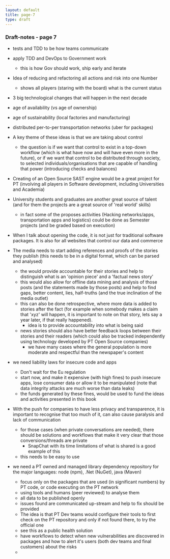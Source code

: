 ```yaml
---
layout: default
title: page-7
type: draft
---
```


### Draft-notes - page 7

* tests and TDD to be how teams communicate
* apply TDD and DevOps to Government work
  * this is how Gov should work, ship early and iterate
* Idea of reducing and refactoring all actions and risk into one Number
  * shows all players (staring with the board) what is the current status


* 3 big technological changes that will happen in the next decade

 * age of availability (vs age of ownership)
 * age of sustainability (local factories and manufacturing)
 * distributed per-to-per transportation networks (uber for packages)

* A key theme of these ideas is that we are taking about control
  * the question is if we want that control to exist in a top-down workflow (which is what have now and will have even more in the future), or if we want that control to be distributed through society, to selected individuals/organisations that are capable of handling that power (introducing checks and balances)

* Creating of an Open Source SAST engine would be a great project for PT (involving all players in Software development, including Universities and Academia)

* University students and graduates are another great source of talent (and for them the projects are a great source of 'real world' skills)
  * in fact some of the proposes activities (Hacking networks/apps, transportation apps and logistics) could be done as Semester projects (and be graded based on execution)


* When I talk about opening the code, it is not just for traditional software packages. It is also for all websites that control our data and commerce

* The media needs to start adding references and proofs of the stories they publish (this needs to be in a digital format, which can be parsed and analysed)  
  * the would provide accountable for their stories and help to distinguish what is an 'opinion piece' and a 'factual news story'
  * this would also allow for offline data mining and analysis of those posts (and the statements made by those posts) and help to find gaps, better content, lies, half-truths (and the true inclination of the media outlet)
  * this can also be done retrospective, where more data is added to stories after the fact (for example when somebody makes a claim that 'xyz' will happen, it is important to note on that story, lets say a year later, if that really happened).
    * idea is to provide accountability into what is being said  
  * news stories should also have better feedback loops between their stories and their readers (which could also be tracked independently using technology developed by PT Open Source companies)
    * we have many cases where the general population is more moderate and respectful than the newspaper's content


* we need liability laws for insecure code and apps
  * Don't wait for the Eu regulation
  * start now, and make it expensive (with high fines) to push insecure apps, lose consumer data or allow it to be manipulated (note that data integrity attacks are much worse than data leaks)
  * the funds generated by these fines, would be used to fund the ideas and activities presented in this book

* With the push for companies to have less privacy and transparence, it is important to recognise that too much of it, can also cause paralysis and lack of communication
  * for those cases (when private conversations are needed), there should be solutions and workflows that make it very clear that those conversions/threads are private
    * SnapChat with its time limitations of what is shared is a good example of this
  * this needs to be easy to use

* we need a PT owned and managed library dependency repository for the major languages: node (npm), .Net (NuGet), java (Maven)
  * focus only on the packages that are used (in significant numbers) by PT code, or code executing on the PT network
  * using tools and humans (peer reviewed) to analyse them
  * all data to be published openly
  * issues found are communicated up-stream and help to fix should be provided
  * The idea is that PT Dev teams would configure their tools to first check on the PT repository and only if not found there, to try the official one
  * see this as a public health solution
  * have workflows to detect when new vulnerabilities are discovered in packages and how to alert it's users (both dev teams and final customers) about the risks
  *
